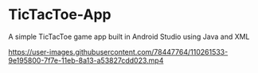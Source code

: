 # TicTacToe-App
A simple TicTacToe game app built in Android Studio using Java and XML


https://user-images.githubusercontent.com/78447764/110261533-9e195800-7f7e-11eb-8a13-a53827cdd023.mp4



